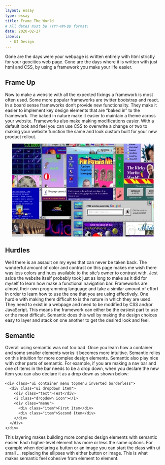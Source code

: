 ```yaml
---
layout: essay
type: essay
title: Frame The World
# All dates must be YYYY-MM-DD format!
date: 2020-02-27
labels:
  - UI Design
---
```


Gone are the days were your webpage is written entirely with html strictly for your geocities web page. Gone are the days where it is written with just html and CSS, by using a framework you make your life easier.

## Frame Up
Now to make a website with all the expected fixings a framework is most often used. Some more popular frameworks are twitter bootstrap and react. In a board sense frameworks don’t provide new functionality. They make it easier to implement key design elements that are “baked in” to the framework. The baked in nature make it easier to maintain a theme across your website. Frameworks also make making modifications easier. With a default look and feel you can use CSS to overwrite a change or two to making your website function the same and look custom built for your new product rollout. 

<p align="center">
  <img width="460" height="300" src= "../images/geocities.jpg">
</p>

## Hurdles 

Well there is an assault on my eyes that can never be taken back. The wonderful amount of color and contrast on this page makes me wish there was less colors and hues available to the site’s owner to contrast with. Jest aside the website itself probably took just as long to make as it did for myself to learn how make a functional navigation bar. Frameworks are almost their own programming language and take a similar amount of effort in order to learn how to use the one that you are using effectively. One hurdle with making them difficult to is the nature in which they are used. They need to exist in a webpage and need to be modified by CSS and/or JavaScript. This means the framework can either be the easiest part to use or the most difficult. Semantic does this well by making the design choices easy to layer and stack on one another to get the desired look and feel. 

## Semantic

Overall using semantic was not too bad. Once you learn how a container and some smaller elements works it becomes more intuitive. Semantic relies on this intuition for more complex design elements. Semantic also play nice with other parts of semantic. For example, if you are making a nav bar and one of items in the bar needs to be a drop down, when you declare the new item you can also declare it as a drop down as shown below:  

```
<div class="ui container menu topmenu inverted borderless">
  <div class="ui dropdown item">
    <div class="text">Test</div>
    <i class="dropdown icon"></i>
    <div class="menu">
      <div class="item">First Item</div>
      <div class="item">Second Item</div>
    </div>
  </div>
</div>
```

This layering makes building more complex design elements with semantic easier. Each higher-level element has more or less the same options. For example when declaring a button or an image you can start the class with ui small … replacing the ellipses with either button or image. This is what makes semantic feel cohesive from element to element.
